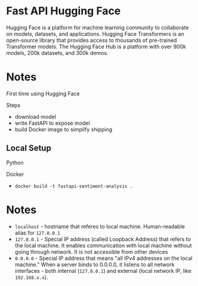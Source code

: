 # Fast API Hugging Face
Hugging Face is a platform for machine learning community to collaborate on models, datasets, and applications. Hugging Face Transformers is an open-source library that provides access to thousands of pre-trained Transformer models. The Hugging Face Hub is a platform with over 900k models, 200k datasets, and 300k demos.

# Notes
First time using Hugging Face

Steps
- download model
- write FastAPI to expose model
- build Docker image to simplify shipping

## Local Setup
Python

Docker
- `docker build -t fastapi-sentiment-analysis .`


# Notes
- `localhost` - hostname that referes to local machine. Human-readable alias for `127.0.0.1`
- `127.0.0.1` - Special IP address (called Loopback Address) that refers to the local machine. It enables communication with local machine without going through network. It is not accessible from other devices
- `0.0.0.0` - Special IP address that means "all IPv4 addresses on the local machine." When a server binds to 0.0.0.0, it listens to all network interfaces - both internal (`127.0.0.1`) and external (local network IP, like `192.168.x.x`).
